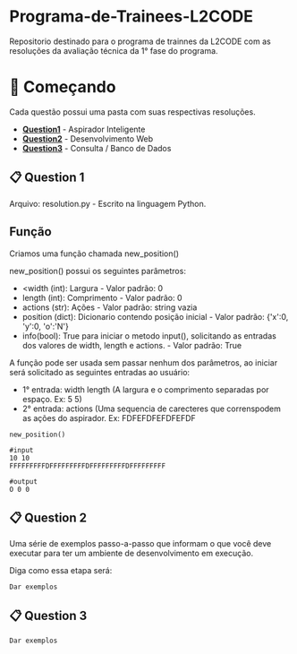 # Programa-de-Trainees-L2CODE

Repositorio destinado para o programa de trainnes da L2CODE com as resoluções da avaliação técnica da 1° fase do programa.


# 🚀 Começando

Cada questão possui uma pasta com suas respectivas resoluções.

- **[Question1](#-question-1)** - Aspirador Inteligente
- **[Question2](#-question-2)** - Desenvolvimento Web
- **[Question3](#-question-3)** - Consulta / Banco de Dados


📋 Question 1
------------

Arquivo: resolution.py - Escrito na linguagem Python.

Função
------------
Criamos uma função chamada new_position()

new_position() possui os seguintes parâmetros:
- <width (int): Largura - Valor padrão: 0
- length (int): Comprimento - Valor padrão: 0
- actions (str): Ações - Valor padrão: string vazia
- position (dict): Dicionario contendo posição inicial - Valor padrão: {'x':0, 'y':0, 'o':'N'}
- info(bool): True para iniciar o metodo input(), solicitando as entradas dos valores de width, length e actions. - Valor padrão: True

A função pode ser usada sem passar nenhum dos parâmetros, ao iniciar será solicitado as seguintes entradas ao usuário:
- 1° entrada: width length (A largura e o comprimento separadas por espaço. Ex: 5 5)
- 2° entrada: actions (Uma sequencia de carecteres que correnspodem as ações do aspirador. Ex: FDFEFDFEFDFEFDF
```
new_position()
```
```
#input
10 10
FFFFFFFFFDFFFFFFFFFDFFFFFFFFFDFFFFFFFFF
```
```
#output
O 0 0 
```

📋 Question 2
------------

Uma série de exemplos passo-a-passo que informam o que você deve executar para ter um ambiente de desenvolvimento em execução.

Diga como essa etapa será:

```
Dar exemplos
```
📋 Question 3
------------

```
Dar exemplos
```
